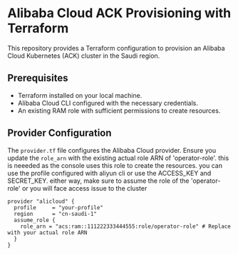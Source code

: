 # Alibaba Cloud ACK Provisioning with Terraform

This repository provides a Terraform configuration to provision an Alibaba Cloud Kubernetes (ACK) cluster in the Saudi region. 

## Prerequisites

- Terraform installed on your local machine.
- Alibaba Cloud CLI configured with the necessary credentials.
- An existing RAM role with sufficient permissions to create resources.

## Provider Configuration

The `provider.tf` file configures the Alibaba Cloud provider. Ensure you update the `role_arn` with the existing actual role ARN of 'operator-role'. this is neeeded as the console uses this role to create the resources. you can use the profile configured with aliyun cli or use the ACCESS_KEY and SECRET_KEY. either way, make sure to assume the role of the 'operator-role' or you will face access issue to the cluster

```hcl
provider "alicloud" {
  profile     = "your-profile"
  region      = "cn-saudi-1"
  assume_role {
    role_arn = "acs:ram::111222333444555:role/operator-role" # Replace with your actual role ARN
  }
}

